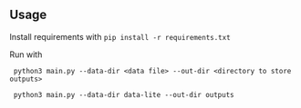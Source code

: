 ## Usage

Install requirements with `pip install -r requirements.txt`

Run with

```
 python3 main.py --data-dir <data file> --out-dir <directory to store outputs>

 python3 main.py --data-dir data-lite --out-dir outputs

```
